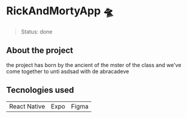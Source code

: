# RickAndMortyApp 🛸

>Status: done 

## About the project 
the project has born by the ancient of the mster of the class and we've come together to unti asdsad with de abracadeve 

## Tecnologies used
<table>
<tr>
  <td>
    React Native
  </td>
   <td>
    Expo
  </td>
   <td>
    Figma
  </td>
</tr>
</table>
